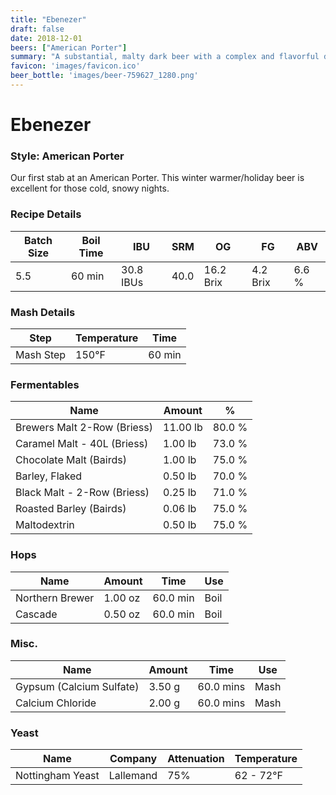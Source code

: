 ```yaml
---
title: "Ebenezer"
draft: false
date: 2018-12-01
beers: ["American Porter"]
summary: "A substantial, malty dark beer with a complex and flavorful dark malt character. History: A stronger, more aggressive version of pre-prohibition porters and/or English porters developed in the modern craft beer era. Historical versions existed, particularly on the US East Coast, some of which are still being produced (see the Historical Beer, Pre-Prohibition Porter). This style describes the modern craft version. Style Comparison: More bitter and often stronger with more dark malt qualities and dryness than English Porters or Pre-Prohibition Porters. Less strong and assertive than American Stouts."
favicon: 'images/favicon.ico'
beer_bottle: 'images/beer-759627_1280.png'
---
```


# Ebenezer
### Style: American Porter
Our first stab at an American Porter.  This winter warmer/holiday beer is excellent for those cold, snowy nights.
### Recipe Details
|**Batch Size**|**Boil Time**|**IBU**|**SRM**|**OG**|**FG**|**ABV**|
|--|--|--|--|--|--|--|
|5.5|60 min|30.8 IBUs|40.0|16.2 Brix|4.2 Brix|6.6 %|

### Mash Details
|**Step**|**Temperature**|**Time**|
|--|--|--|
|Mash Step|150&deg;F|60 min|

### Fermentables
|**Name**|**Amount**|**%**|
|--|--|--|
|Brewers Malt 2-Row (Briess)|11.00 lb|80.0 %|
|Caramel Malt - 40L (Briess)|1.00 lb|73.0 %|
|Chocolate Malt (Bairds)|1.00 lb|75.0 %|
|Barley, Flaked|0.50 lb|70.0 %|
|Black Malt - 2-Row (Briess)|0.25 lb|71.0 %|
|Roasted Barley (Bairds)|0.06 lb|75.0 %|
|Maltodextrin|0.50 lb|75.0 %|

### Hops
|**Name**|**Amount**|**Time**|**Use**|
|--|--|--|--|
|Northern Brewer|1.00 oz|60.0 min|Boil|
|Cascade|0.50 oz|60.0 min|Boil|

### Misc.
|**Name**|**Amount**|**Time**|**Use**|
|--|--|--|--|
|Gypsum (Calcium Sulfate)|3.50 g|60.0 mins|Mash|
|Calcium Chloride|2.00 g|60.0 mins|Mash|

### Yeast
|**Name**|**Company**|**Attenuation**|**Temperature**|
|--|--|--|--|
|Nottingham Yeast|Lallemand|75%|62 - 72&deg;F|
